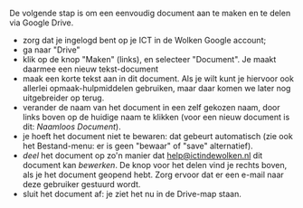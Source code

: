 De volgende stap is om een eenvoudig document aan te maken en te delen via Google Drive.

* zorg dat je ingelogd bent op je ICT in de Wolken Google account;
* ga naar "Drive"
* klik op de knop "Maken" (links), en selecteer "Document". Je maakt daarmee een nieuw tekst-document
* maak een korte tekst aan in dit document. Als je wilt kunt je hiervoor ook allerlei opmaak-hulpmiddelen gebruiken, maar daar komen we later nog uitgebreider op terug.
* verander de naam van het document in een zelf gekozen naam, door links boven op de huidige naam te klikken (voor een nieuw document is dit: *Naamloos Document*).
* je hoeft het document niet te bewaren: dat gebeurt automatisch (zie ook het Bestand-menu: er is geen "bewaar" of "save" alternatief).
* *deel* het document op zo'n manier dat help@ictindewolken.nl dit document kan *bewerken*. De knop voor het delen vind je rechts boven, als je het document geopend hebt. Zorg ervoor dat er een e-mail naar deze gebruiker gestuurd wordt.
* sluit het document af: je ziet het nu in de Drive-map staan.
